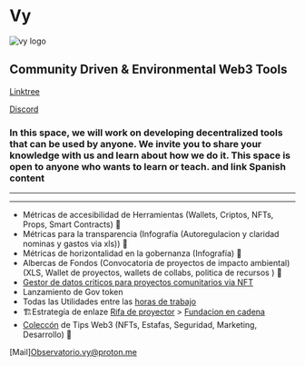 # Vy 
![vy logo](https://user-images.githubusercontent.com/38388270/209002454-edbb6aae-e8f3-4fd2-b6ef-3a4ea1f52a7e.png)


## Community Driven & Environmental Web3 Tools 
[Linktree](https://linktr.ee/vy.oi) 

[Discord](https://discord.gg/2vJ8uJfdcB)

### In this space, we will work on developing decentralized tools that can be used by anyone. We invite you to share your knowledge with us and learn about how we do it. This space is open to anyone who wants to learn or teach. and link Spanish content
---

---
+ Métricas de accesibilidad de Herramientas (Wallets, Criptos, NFTs, Props, Smart Contracts) 🚧
+ Métricas para la transparencia (Infografía (Autoregulacion y claridad nominas y gastos via xls)) 🚧
+ Métricas de horizontalidad en la gobernanza (Infografía) 🚧
+ Albercas de Fondos (Convocatoria de proyectos de impacto ambiental) (XLS, Wallet de proyectos, wallets de collabs, politica de recursos ) 🚧
+ [Gestor de datos criticos para proyectos comunitarios via NFT](https://opensea.io/VY-Foundation)
+ Lanzamiento de Gov token
+ Todas las Utilidades entre las [horas de trabajo](https://docs.google.com/spreadsheets/d/11MRppjRPLAnHrweYX_mZZm0n1ASGA_58DCGeMwoLh_I/edit?usp=sharing)
+ 🏗️Estrategía de enlaze [Rifa de proyector](https://docs.google.com/spreadsheets/d/1O-CsX7oILsPtKkliTaB1t4ti-I-A_wzk26r5YkGJZDw/edit?usp=sharing) > [Fundacion en cadena](https://docs.google.com/presentation/d/1jTZ8wHK3UWWbp44Fllf5DzHMkBtvwXBN44bVJ33KFW8/edit?usp=sharing)
+ [Coleccón](https://opensea.io/collection/easytogethercards) de Tips Web3 (NFTs, Estafas, Seguridad, Marketing, Desarrollo) 🚧

[Mail][Observatorio.vy@proton.me](Observatorio.vy@proton.me)
